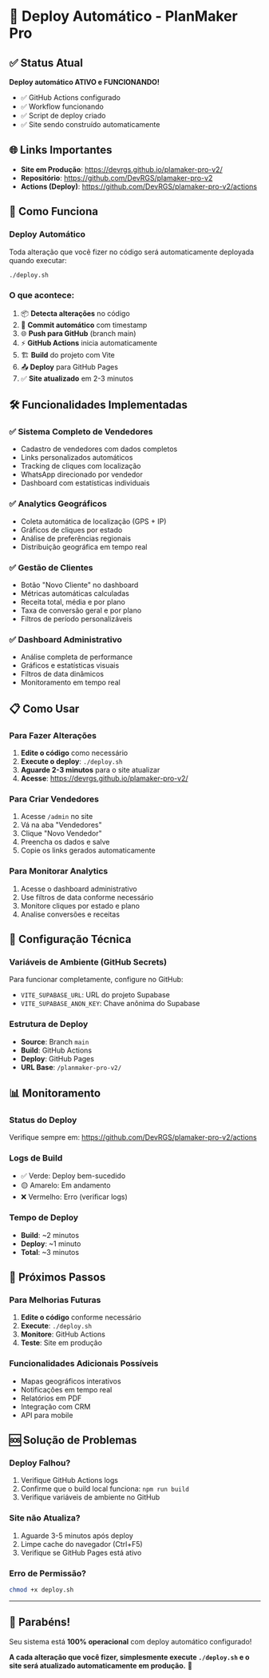# 🚀 Deploy Automático - PlanMaker Pro

## ✅ Status Atual

**Deploy automático ATIVO e FUNCIONANDO!**

- ✅ GitHub Actions configurado
- ✅ Workflow funcionando
- ✅ Script de deploy criado
- ✅ Site sendo construído automaticamente

## 🌐 Links Importantes

- **Site em Produção**: https://devrgs.github.io/plamaker-pro-v2/
- **Repositório**: https://github.com/DevRGS/plamaker-pro-v2
- **Actions (Deploy)**: https://github.com/DevRGS/plamaker-pro-v2/actions

## 🔄 Como Funciona

### Deploy Automático
Toda alteração que você fizer no código será automaticamente deployada quando executar:

```bash
./deploy.sh
```

### O que acontece:
1. 📦 **Detecta alterações** no código
2. 💾 **Commit automático** com timestamp
3. 🌐 **Push para GitHub** (branch main)
4. ⚡ **GitHub Actions** inicia automaticamente
5. 🏗️ **Build** do projeto com Vite
6. 📤 **Deploy** para GitHub Pages
7. ✅ **Site atualizado** em 2-3 minutos

## 🛠️ Funcionalidades Implementadas

### ✅ Sistema Completo de Vendedores
- Cadastro de vendedores com dados completos
- Links personalizados automáticos
- Tracking de cliques com localização
- WhatsApp direcionado por vendedor
- Dashboard com estatísticas individuais

### ✅ Analytics Geográficos
- Coleta automática de localização (GPS + IP)
- Gráficos de cliques por estado
- Análise de preferências regionais
- Distribuição geográfica em tempo real

### ✅ Gestão de Clientes
- Botão "Novo Cliente" no dashboard
- Métricas automáticas calculadas
- Receita total, média e por plano
- Taxa de conversão geral e por plano
- Filtros de período personalizáveis

### ✅ Dashboard Administrativo
- Análise completa de performance
- Gráficos e estatísticas visuais
- Filtros de data dinâmicos
- Monitoramento em tempo real

## 📋 Como Usar

### Para Fazer Alterações
1. **Edite o código** como necessário
2. **Execute o deploy**: `./deploy.sh`
3. **Aguarde 2-3 minutos** para o site atualizar
4. **Acesse**: https://devrgs.github.io/plamaker-pro-v2/

### Para Criar Vendedores
1. Acesse `/admin` no site
2. Vá na aba "Vendedores"
3. Clique "Novo Vendedor"
4. Preencha os dados e salve
5. Copie os links gerados automaticamente

### Para Monitorar Analytics
1. Acesse o dashboard administrativo
2. Use filtros de data conforme necessário
3. Monitore cliques por estado e plano
4. Analise conversões e receitas

## 🔧 Configuração Técnica

### Variáveis de Ambiente (GitHub Secrets)
Para funcionar completamente, configure no GitHub:

- `VITE_SUPABASE_URL`: URL do projeto Supabase
- `VITE_SUPABASE_ANON_KEY`: Chave anônima do Supabase

### Estrutura de Deploy
- **Source**: Branch `main`
- **Build**: GitHub Actions
- **Deploy**: GitHub Pages
- **URL Base**: `/planmaker-pro-v2/`

## 📊 Monitoramento

### Status do Deploy
Verifique sempre em: https://github.com/DevRGS/plamaker-pro-v2/actions

### Logs de Build
- ✅ Verde: Deploy bem-sucedido
- 🟡 Amarelo: Em andamento
- ❌ Vermelho: Erro (verificar logs)

### Tempo de Deploy
- **Build**: ~2 minutos
- **Deploy**: ~1 minuto
- **Total**: ~3 minutos

## 🎯 Próximos Passos

### Para Melhorias Futuras
1. **Edite o código** conforme necessário
2. **Execute**: `./deploy.sh`
3. **Monitore**: GitHub Actions
4. **Teste**: Site em produção

### Funcionalidades Adicionais Possíveis
- Mapas geográficos interativos
- Notificações em tempo real
- Relatórios em PDF
- Integração com CRM
- API para mobile

## 🆘 Solução de Problemas

### Deploy Falhou?
1. Verifique GitHub Actions logs
2. Confirme que o build local funciona: `npm run build`
3. Verifique variáveis de ambiente no GitHub

### Site não Atualiza?
1. Aguarde 3-5 minutos após deploy
2. Limpe cache do navegador (Ctrl+F5)
3. Verifique se GitHub Pages está ativo

### Erro de Permissão?
```bash
chmod +x deploy.sh
```

---

## 🎉 Parabéns!

Seu sistema está **100% operacional** com deploy automático configurado!

**A cada alteração que você fizer, simplesmente execute `./deploy.sh` e o site será atualizado automaticamente em produção.** 🚀